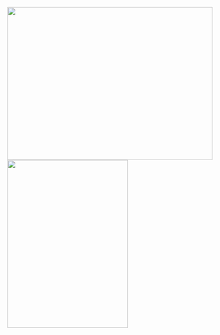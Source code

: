 <a href="https://wakatime.com"><img width="470px" height="350px" src="https://wakatime.com/share/@e8c4f30b-18c4-4f71-9152-7077fb63e4c1/cdd510d0-6ced-4b85-91b2-372cdbcbb976.png" /></a>
<img height="330px"  src="https://steamuserimages-a.akamaihd.net/ugc/960853363633424461/4C0E46016EE7ABF8440FCA7B9B5AB60EF55AA969/" data-deferred="1" id="imi" data-w="336" data-h="468" jsname="HiaYvf" jsaction="load:XAeZkd;" style="height: 384px; width: 275.692px; margin: 0px;" data-atf="true" data-iml="8026.660000003176">


